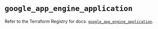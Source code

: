 # `google_app_engine_application`

Refer to the Terraform Registry for docs: [`google_app_engine_application`](https://registry.terraform.io/providers/hashicorp/google/6.7.0/docs/resources/app_engine_application).

